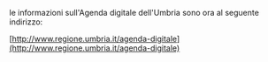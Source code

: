 le informazioni sull'Agenda digitale dell'Umbria sono ora al seguente indirizzo:

[http://www.regione.umbria.it/agenda-digitale](http://www.regione.umbria.it/agenda-digitale)
